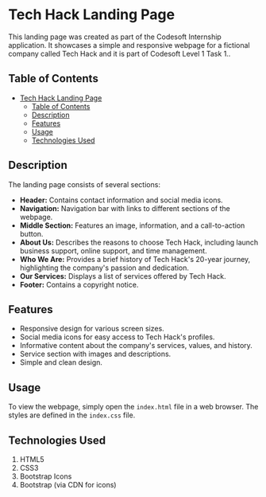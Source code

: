 # Tech Hack Landing Page

This landing page was created as part of the Codesoft Internship application. It showcases a simple and responsive webpage for a fictional company called Tech Hack and it is part of Codesoft Level 1 Task 1..

## Table of Contents
- [Tech Hack Landing Page](#tech-hack-landing-page)
  - [Table of Contents](#table-of-contents)
  - [Description](#description)
  - [Features](#features)
  - [Usage](#usage)
  - [Technologies Used](#technologies-used)

## Description

The landing page consists of several sections:

- **Header:** Contains contact information and social media icons.
- **Navigation:** Navigation bar with links to different sections of the webpage.
- **Middle Section:** Features an image, information, and a call-to-action button.
- **About Us:** Describes the reasons to choose Tech Hack, including launch business support, online support, and time management.
- **Who We Are:** Provides a brief history of Tech Hack's 20-year journey, highlighting the company's passion and dedication.
- **Our Services:** Displays a list of services offered by Tech Hack.
- **Footer:** Contains a copyright notice.

## Features

- Responsive design for various screen sizes.
- Social media icons for easy access to Tech Hack's profiles.
- Informative content about the company's services, values, and history.
- Service section with images and descriptions.
- Simple and clean design.

## Usage

To view the webpage, simply open the `index.html` file in a web browser. The styles are defined in the `index.css` file.

## Technologies Used
1. HTML5
2. CSS3
3. Bootstrap Icons
4. Bootstrap (via CDN for icons)
